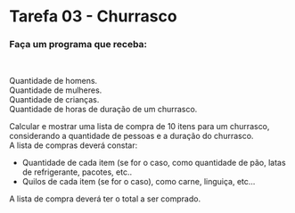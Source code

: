 # Tarefa 03 - Churrasco

<h3>Faça um programa que receba:</h3><br>

Quantidade de homens.<br>
Quantidade de mulheres.<br>
Quantidade de crianças.<br>
Quantidade de horas de duração de um churrasco.<br>


Calcular e mostrar uma lista de compra de 10 itens para um churrasco, considerando a quantidade de pessoas e a duração do churrasco.<br>
A lista de compras deverá constar:<br>
   - Quantidade de cada item (se for o caso, como quantidade de pão, latas de refrigerante, pacotes, etc..<br>
   - Quilos de cada item (se for o caso), como carne, linguiça, etc...<br>

A lista de compra deverá ter o total a ser comprado.<br>
